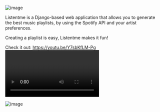 ![image](https://user-images.githubusercontent.com/100367053/189751311-dcfb73d6-45c3-4dae-9479-79487d9fe735.png)

Listentme is a Django-based web application that allows you to generate the best music playlists, by using the Spotify API and your artist preferences.

Creating a playlist is easy, Listentme makes it fun!

Check it out: https://youtu.be/Y7sbKfLM-Pg<VIDEO URL>

![image](https://user-images.githubusercontent.com/100367053/189760651-cbc3650c-1e7a-4840-b30f-f11299d204c5.png)

